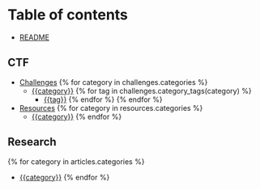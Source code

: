 # Table of contents

* [README](<../README.md>)

## CTF

* [Challenges](<CTF/Challenges/README.md>)
{% for category in challenges.categories %}
  * [{{category}}](<CTF/Challenges/{{category}}/README.md>)
  {% for tag in challenges.category_tags(category) %}
    * [{{tag}}](<CTF/Challenges/{{category}}/{{tag}}.md>)
  {% endfor %}
{% endfor %}
* [Resources](<CTF/Resources/README.md>)
  {% for category in resources.categories %}
  * [{{category}}](<CTF/Resources/{{category}}.md>)
  {% endfor %}

## Research

{% for category in articles.categories %}
* [{{category}}](<Research/{{category}}.md>)
{% endfor %}